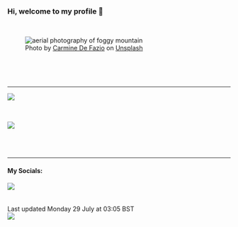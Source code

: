 <h3>Hi, welcome to my profile 👋</h3>

<br />
<figure>
  <img
    src="https://images.unsplash.com/photo-1440688807730-73e4e2169fb8?crop=entropy&cs=tinysrgb&fit=max&fm=jpg&ixid=M3wyNzQ3MDB8MHwxfHJhbmRvbXx8fHx8fHx8fDE3MjIyMTUxMjl8&ixlib=rb-4.0.3&q=80&w=1080&auto=format"
    alt="aerial photography of foggy mountain" 
  />
  <figcaption>Photo by <a
    href="https://unsplash.com/@carminu?utm_source=Profile%20readme&utm_medium=referral">Carmine De Fazio</a> on <a
    href="https://unsplash.com/?utm_source=Profile%20readme&utm_medium=referral">Unsplash</a></figcaption>
</figure>




  <br /><br /><br />

<hr />
<img
  src="https://github-readme-stats.vercel.app/api?username=shanelucy&show_icons=true&theme=calm"
/>
<br /><br /><br />

<img 
  src="https://github-readme-stats.vercel.app/api/top-langs/?username=shanelucy&theme=calm"
/>
<br /><br /><br /><br />
<hr />
<h4>My Socials:</h4>
<a href="https://uk.linkedin.com/in/shane-lucy-4735b616a">
  <img
    src="https://img.shields.io/badge/linkedin%20-%230077B5.svg?&style=for-the-badge&logo=linkedin&logoColor=white"
  />
</a>
<br /><br /><br />
Last updated Monday 29 July at 03:05 BST
<br />
<img
  src="https://github.com/ShaneLucy/ShaneLucy/workflows/README%20build/badge.svg"
/>
